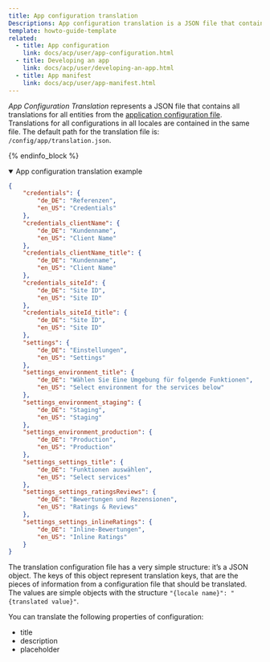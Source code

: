 ```yaml
---
title: App configuration translation
Descriptions: App configuration translation is a JSON file that contains all translations for all entities from the application configuration file.
template: howto-guide-template
related:
  - title: App configuration
    link: docs/acp/user/app-configuration.html
  - title: Developing an app
    link: docs/acp/user/developing-an-app.html
  - title: App manifest
    link: docs/acp/user/app-manifest.html
---
```


*App Configuration Translation* represents a JSON file that contains all translations for all entities from the [application configuration file](/docs/acp/user/app-configuration.html).
Translations for all configurations in all locales are contained in the same file. The default path for the translation file is: `/config/app/translation.json`.

{% endinfo_block %}

<details open>
<summary>App configuration translation example</summary>

```json
{
    "credentials": {
        "de_DE": "Referenzen",
        "en_US": "Credentials"
    },
    "credentials_clientName": {
        "de_DE": "Kundenname",
        "en_US": "Client Name"
    },
    "credentials_clientName_title": {
        "de_DE": "Kundenname",
        "en_US": "Client Name"
    },
    "credentials_siteId": {
        "de_DE": "Site ID",
        "en_US": "Site ID"
    },
    "credentials_siteId_title": {
        "de_DE": "Site ID",
        "en_US": "Site ID"
    },
    "settings": {
        "de_DE": "Einstellungen",
        "en_US": "Settings"
    },
    "settings_environment_title": {
        "de_DE": "Wählen Sie Eine Umgebung für folgende Funktionen",
        "en_US": "Select environment for the services below"
    },
    "settings_environment_staging": {
        "de_DE": "Staging",
        "en_US": "Staging"
    },
    "settings_environment_production": {
        "de_DE": "Production",
        "en_US": "Production"
    },
    "settings_settings_title": {
        "de_DE": "Funktionen auswählen",
        "en_US": "Select services"
    },
    "settings_settings_ratingsReviews": {
        "de_DE": "Bewertungen und Rezensionen",
        "en_US": "Ratings & Reviews"
    },
    "settings_settings_inlineRatings": {
        "de_DE": "Inline-Bewertungen",
        "en_US": "Inline Ratings"
    }
}

```
</details>

The translation configuration file has a very simple structure: it’s a JSON object. The keys of this object represent translation keys, that are the pieces of information from a configuration file that should be translated. The values are simple objects with the structure `"{locale name}": "{translated value}"`.

You can translate the following properties of configuration:

- title
- description
- placeholder